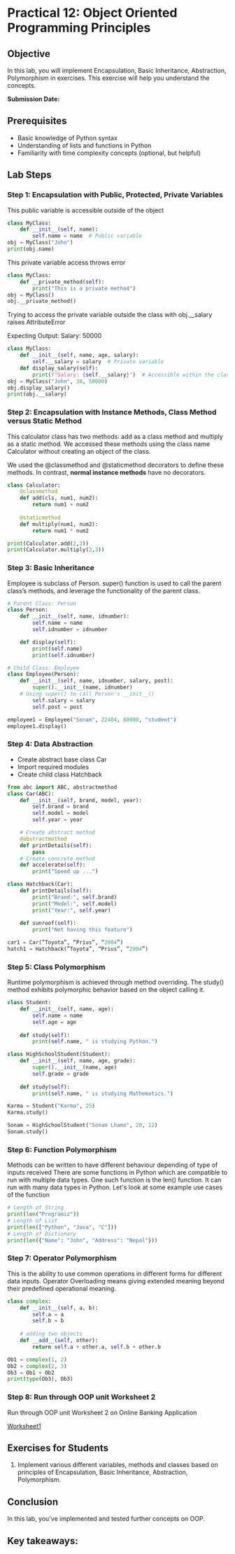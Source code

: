 # Practical 12: Object Oriented Programming Principles

## Objective
In this lab, you will implement Encapsulation, Basic Inheritance, Abstraction, Polymorphism in exercises. This exercise will help you understand the concepts.

**Submission Date:** 

## Prerequisites
- Basic knowledge of Python syntax
- Understanding of lists and functions in Python
- Familiarity with time complexity concepts (optional, but helpful)

## Lab Steps

### Step 1: Encapsulation with Public, Protected, Private Variables
This public variable is accessible outside of the object
```python
class MyClass:
    def __init__(self, name):
        self.name = name  # Public variable
obj = MyClass("John")
print(obj.name)
```
This private variable access throws error
```python
class MyClass:
    def __private_method(self):
        print("This is a private method")
obj = MyClass()
obj.__private_method()
```
Trying to access the private variable outside the class with obj.__salary raises AttributeError

Expecting Output: Salary: 50000
```python
class MyClass:
    def __init__(self, name, age, salary):
        self.__salary = salary  # Private variable
    def display_salary(self):
        print(f"Salary: {self.__salary}")  # Accessible within the class
obj = MyClass("John", 30, 50000)
obj.display_salary()  
print(obj.__salary)
```

### Step 2: Encapsulation with Instance Methods, Class Method versus Static Method
This calculator class has two methods: add as a class method and multiply as a static method. We accessed these methods using the class name Calculator without creating an object of the class. 

We used the @classmethod and @staticmethod decorators to define these methods.
In contrast, **normal instance methods** have no decorators.

```python
class Calculator:
    @classmethod
    def add(cls, num1, num2):
        return num1 + num2
    
    @staticmethod
    def multiply(num1, num2):
        return num1 * num2

print(Calculator.add(2,3))
print(Calculator.multiply(2,3))
```

### Step 3: Basic Inheritance
Employee is subclass of Person. super() function is used to call the parent class’s methods, and leverage the functionality of the parent class.

```python
# Parent Class: Person
class Person:
    def __init__(self, name, idnumber):
        self.name = name
        self.idnumber = idnumber

    def display(self):
        print(self.name)
        print(self.idnumber)

# Child Class: Employee
class Employee(Person):
    def __init__(self, name, idnumber, salary, post):
        super().__init__(name, idnumber)  
	# Using super() to call Person's __init__()
        self.salary = salary
        self.post = post

employee1 = Employee("Sonam", 22404, 60000, "student")
employee1.display()
```
### Step 4: Data Abstraction
- Create abstract base class Car
- Import required modules
- Create child class Hatchback

```python
from abc import ABC, abstractmethod
class Car(ABC):
    def __init__(self, brand, model, year):
        self.brand = brand
        self.model = model
        self.year = year

    # Create abstract method      
    @abstractmethod
    def printDetails(self):
        pass
    # Create concrete method
    def accelerate(self):
        print("Speed up ...")  

class Hatchback(Car):
    def printDetails(self):
        print("Brand:", self.brand)
        print("Model:", self.model)
        print("Year:", self.year)
  
    def sunroof(self):
        print("Not having this feature")

car1 = Car(”Toyota”, “Prius”, “2004”)
hatch1 = Hatchback(”Toyota”, “Prius”, “2004”)
```

### Step 5: Class Polymorphism
Runtime polymorphism is achieved through method overriding. The study() method exhibits polymorphic behavior based on the object calling it.
```python
class Student:
    def __init__(self, name, age):
        self.name = name
        self.age = age
    
    def study(self):
        print(self.name, " is studying Python.")

class HighSchoolStudent(Student):
    def __init__(self, name, age, grade):
        super().__init__(name, age)
        self.grade = grade
    
    def study(self):
        print(self.name, " is studying Mathematics.")

Karma = Student("Karma", 25)
Karma.study()

Sonam = HighSchoolStudent("Sonam Lhamo", 20, 12)
Sonam.study()
```

### Step 6: Function Polymorphism
Methods can be written to have different behaviour depending of type of inputs received  There are some functions in Python which are compatible to run with multiple data types. One such function is the len() function. It can run with many data types in Python. Let's look at some example use cases of the function

```python
# Length of String
print(len("Programiz"))
# Length of List
print(len(["Python", "Java", "C"]))
# Length of Dictionary
print(len({"Name": "John", "Address": "Nepal"}))
```

### Step 7: Operator Polymorphism
This is the ability to use common operations in different forms for different data inputs. Operator Overloading means giving extended meaning beyond their predefined operational meaning. 
``` python
class complex:
    def __init__(self, a, b):
        self.a = a
        self.b = b
    
    # adding two objects
    def __add__(self, other):
        return self.a + other.a, self.b + other.b

Ob1 = complex(1, 2)
Ob2 = complex(2, 3)
Ob3 = Ob1 + Ob2
print(type(Ob3), Ob3)
```

### Step 8:  Run through OOP unit Worksheet 2
Run through OOP unit Worksheet 2 on Online Banking Application

[Worksheet1](../OOP/Worksheet1.html)

## Exercises for Students

1. Implement various different variables, methods and classes based on principles of Encapsulation, Basic Inheritance, Abstraction, Polymorphism.

## Conclusion

In this lab, you've implemented and tested further concepts on OOP.

Key takeaways:
- 

